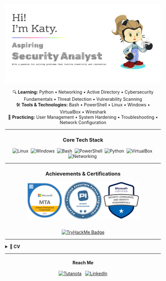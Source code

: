 ![Header](Assets/images/githubBanner.png)
<!-- Current Focus / Learning -->
<p align="center">
  🔍 <strong>Learning:</strong> Python • Networking • Active Directory • Cybersecurity Fundamentals • Threat Detection • Vulnerability Scanning<br>
  🛠️ <strong>Tools & Technologies:</strong> Bash • PowerShell • Linux • Windows • VirtualBox • Wireshark<br>
  🔧 <strong>Practicing:</strong> User Management • System Hardening • Troubleshooting • Network Configuration
</p>

---

<h3 align="center">Core Tech Stack</h3>
<p align="center">
  <img src="https://img.shields.io/badge/Linux-FCC624?style=for-the-badge&logo=linux&logoColor=black" alt="Linux" height="28"/> 
  <img src="https://img.shields.io/badge/Windows-0078D6?style=for-the-badge&logo=windows&logoColor=white" alt="Windows" height="28"/> 
  <img src="https://img.shields.io/badge/Bash-%234EAA25.svg?style=for-the-badge&logo=gnu-bash&logoColor=white" alt="Bash" height="28"/> 
  <img src="https://img.shields.io/badge/PowerShell-%235391FE.svg?style=for-the-badge&logo=powershell&logoColor=white" alt="PowerShell" height="28"/> 
  <img src="https://img.shields.io/badge/Python-3776AB?style=for-the-badge&logo=python&logoColor=white" alt="Python" height="28"/> 
  <img src="https://img.shields.io/badge/VirtualBox-2D6E9C?style=for-the-badge&logo=virtualbox&logoColor=white" alt="VirtualBox" height="28"/> 
  <img src="https://img.shields.io/badge/Networking-007ACC?style=for-the-badge" alt="Networking" height="28"/> 
  <!-- Add any others here -->
</p>

--- 

<h3 align="center">Achievements & Certifications</h3>

<p align="center">
<img src="Assets/images/mtaLogo.png" alt="MTA 98-361 Cert" width="120"/> 
  <img src="Assets/images/pcapLogo.png" alt="PCAP Cert" width="120"/>
  <img src="Assets/images/sc900.png" alt="SC900 Cert" width="120"/>
</p>

<br /> 

<div align="center">
  <a href="https://tryhackme.com/p/katyfa"> <!-- Keep the link -->
    <img src="https://tryhackme-badges.s3.amazonaws.com/katyfa.png" alt="TryHackMe Badge"/>
  </a>
</div>

---

<!-- GitHub Stats Section 
<h4 align="center">My GitHub Activity</h4>
<p>
  <a href="https://github.com/KatyFrancesA">
    <img align="center" src="https://github-readme-stats.vercel.app/api?username=KatyFrancesA&show_icons=true&theme=radical&rank_icon=github&count_private=true" alt="Katy's GitHub stats" />
  </a>
  <br/> <!-- Optional: Add a line break if you want the language card below
  <a href="https://github.com/KatyFrancesA">
    <!-- Consider layout=compact for less space
    <img align="center" src="https://github-readme-stats.vercel.app/api/top-langs/?username=KatyFrancesA&layout=compact&theme=radical&langs_count=8" alt="Top Langs" />
  </a> 

  <br />
  <br />

<p align="center"> <img src="https://komarev.com/ghpvc/?username=KatyFrancesA&color=blueviolet" alt="Profile Views"/> </p> 

---- -->

<details>
  <summary><strong>📃 CV</strong></summary>

  <h2>Education</h2>

  *   **Level 4 Software Development and Testing** - _Distinction_ <br>
      📆 Jan - Mar 2025  
      📍 Gateshead College

*   **Software Development Fundementals Bootcamp**<br>
      📆 Oct - Feb 2022  
      📍 Firebrand
      
 <h2>Certifications</h2>
   
  *   **Microsoft Technology Associate: Software Development Fundamentals (MTA 98-361)** <br>
      📆 Feb 2022  
      
  *   **PCAP – Certified Associate in Python Programming**<br>
      📆 Feb 2022  
      
  *   **Microsoft Security, Compliance and Identity Fundamentals (SC-900)**  
      📆 Apr 2025  
      
  <h2>💼 Work Experience</h2>

  *   **Customer Service Advisor**<br>
      📆 Sep 2022 – Present  
      📍 G4S  
      *Key Responsibilities:* Resolved complex customer inquiries efficiently; Maintained compliance with data security procedures; Collaborated with team members.

  *   **Customer Service Specialist**<br>
      📆 Feb 2020 – Jan 2022  
      📍 Student Loans Company  
      *Key Responsibilities:* Investigated and resolved complex account issues; Ensured strict compliance with data handling (GDPR); Communicated technical information clearly.
      
</details>

---

<h4 align="center">Reach Me</h4>  
<p align="center">
  <a href="mailto:6y53yeq3@anonaddy.com"><img src="https://img.shields.io/badge/Tutanota-840010?style=for-the-badge&logo=Tutanota&logoColor=white" alt="Tutanota"></a>
  <span>&nbsp;</span>
  <a href="https://www.linkedin.com/in//"><img src="https://img.shields.io/badge/linkedin-%230077B5.svg?style=for-the-badge&logo=linkedin&logoColor=white" alt="LinkedIn"></a>
</p>

<!---
KatyFrancesA/KatyFrancesA is a ✨ special ✨ repository because its `README.md` (this file) appears on your GitHub profile.
You can click the Preview link to take a look at your changes.
--->
